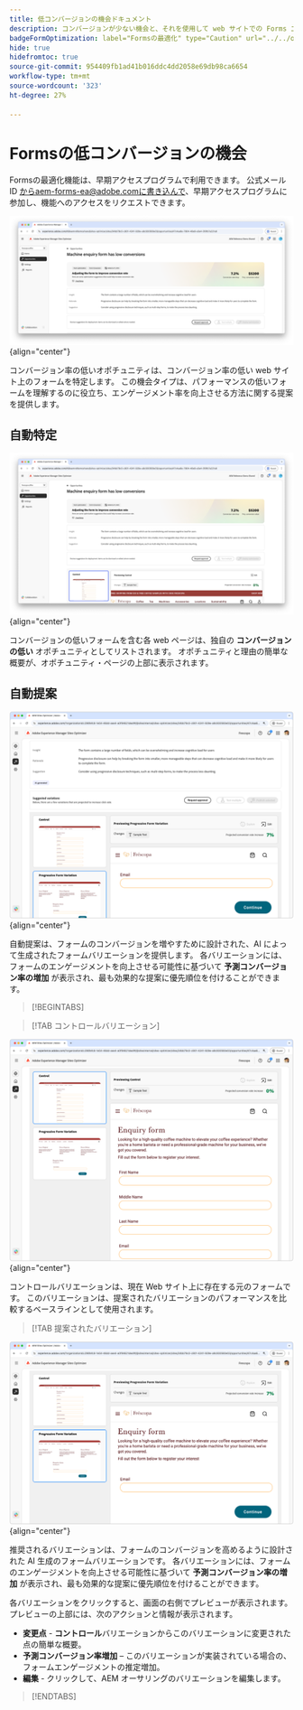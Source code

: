 ```yaml
---
title: 低コンバージョンの機会ドキュメント
description: コンバージョンが少ない機会と、それを使用して web サイトでの Forms エンゲージメントを向上させる方法について説明します。
badgeFormOptimization: label="Formsの最適化" type="Caution" url="../../opportunity-types/form-optimization.md" tooltip="Formsの最適化"
hide: true
hidefromtoc: true
source-git-commit: 954409fb1ad41b016ddc4dd2058e69db98ca6654
workflow-type: tm+mt
source-wordcount: '323'
ht-degree: 27%

---
```



# Formsの低コンバージョンの機会

<span class="preview"> Formsの最適化機能は、早期アクセスプログラムで利用できます。 公式メール ID からaem-forms-ea@adobe.comに書き込んで、早期アクセスプログラムに参加し、機能へのアクセスをリクエストできます。</span>

![低コンバージョンの機会](./assets/low-conversions/hero.png){align="center"}

コンバージョン率の低いオポチュニティは、コンバージョン率の低い web サイト上のフォームを特定します。 この機会タイプは、パフォーマンスの低いフォームを理解するのに役立ち、エンゲージメント率を向上させる方法に関する提案を提供します。

## 自動特定

![低コンバージョンの自動特定](./assets/low-conversions/auto-identify.png){align="center"}

コンバージョンの低いフォームを含む各 web ページは、独自の **コンバージョンの低い** オポチュニティとしてリストされます。 オポチュニティと理由の簡単な概要が、オポチュニティ・ページの上部に表示されます。

## 自動提案

![低コンバージョンの自動提案](./assets/low-conversions/auto-suggest.png){align="center"}

自動提案は、フォームのコンバージョンを増やすために設計された、AI によって生成されたフォームバリエーションを提供します。 各バリエーションには、フォームのエンゲージメントを向上させる可能性に基づいて **予測コンバージョン率の増加** が表示され、最も効果的な提案に優先順位を付けることができます。

>[!BEGINTABS]

>[!TAB コントロールバリエーション]

![コントロールバリエーション](./assets/low-conversions/control-variation.png){align="center"}

コントロールバリエーションは、現在 Web サイト上に存在する元のフォームです。 このバリエーションは、提案されたバリエーションのパフォーマンスを比較するベースラインとして使用されます。

>[!TAB 提案されたバリエーション]

![提案されたバリエーション](./assets/low-conversions/suggested-variations.png){align="center"}

推奨されるバリエーションは、フォームのコンバージョンを高めるように設計された AI 生成のフォームバリエーションです。 各バリエーションには、フォームのエンゲージメントを向上させる可能性に基づいて **予測コンバージョン率の増加** が表示され、最も効果的な提案に優先順位を付けることができます。

各バリエーションをクリックすると、画面の右側でプレビューが表示されます。プレビューの上部には、次のアクションと情報が表示されます。

* **変更点** - **コントロール**&#x200B;バリエーションからこのバリエーションに変更された点の簡単な概要。
* **予測コンバージョン率増加** – このバリエーションが実装されている場合の、フォームエンゲージメントの推定増加。
* **編集** - クリックして、AEM オーサリングのバリエーションを編集します。

>[!ENDTABS]


<!-- 

## Auto-optimize

[!BADGE Ultimate]{type=Positive tooltip="Ultimate"}

![Auto-optimize low conversions](./assets/low-conversions/auto-optimize.png){align="center"}

Sites Optimizer Ultimate adds the ability to deploy auto-optimization for the issues found by the low conversions opportunity.

>[!BEGINTABS]

>[!TAB Test multiple]


>[!TAB Publish selected]

{{auto-optimize-deploy-optimization-slack}}

>[!TAB Request approval]

{{auto-optimize-request-approval}}

>[!ENDTABS]


-->
